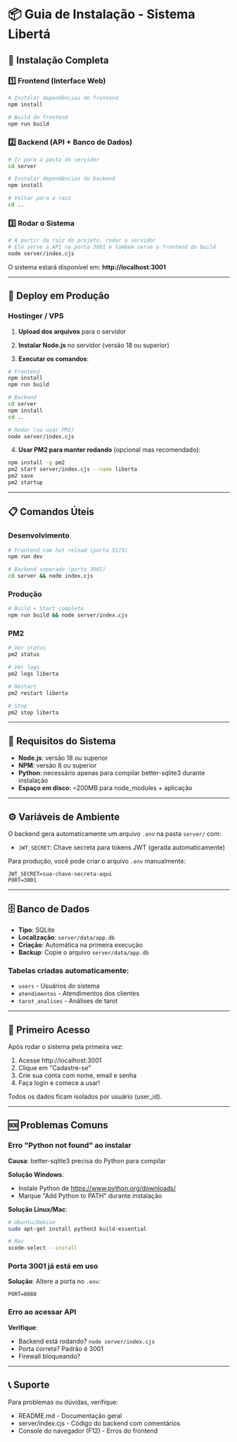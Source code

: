 # 📦 Guia de Instalação - Sistema Libertá

## 🎯 Instalação Completa

### 1️⃣ Frontend (Interface Web)

```bash
# Instalar dependências do frontend
npm install

# Build do frontend
npm run build
```

### 2️⃣ Backend (API + Banco de Dados)

```bash
# Ir para a pasta do servidor
cd server

# Instalar dependências do backend
npm install

# Voltar para a raiz
cd ..
```

### 3️⃣ Rodar o Sistema

```bash
# A partir da raiz do projeto, rodar o servidor
# Ele serve a API na porta 3001 e também serve o frontend do build
node server/index.cjs
```

O sistema estará disponível em: **http://localhost:3001**

---

## 🚀 Deploy em Produção

### Hostinger / VPS

1. **Upload dos arquivos** para o servidor

2. **Instalar Node.js** no servidor (versão 18 ou superior)

3. **Executar os comandos**:
```bash
# Frontend
npm install
npm run build

# Backend
cd server
npm install
cd ..

# Rodar (ou usar PM2)
node server/index.cjs
```

4. **Usar PM2 para manter rodando** (opcional mas recomendado):
```bash
npm install -g pm2
pm2 start server/index.cjs --name liberta
pm2 save
pm2 startup
```

---

## 📋 Comandos Úteis

### Desenvolvimento
```bash
# Frontend com hot reload (porta 5173)
npm run dev

# Backend separado (porta 3001)
cd server && node index.cjs
```

### Produção
```bash
# Build + Start completo
npm run build && node server/index.cjs
```

### PM2
```bash
# Ver status
pm2 status

# Ver logs
pm2 logs liberta

# Restart
pm2 restart liberta

# Stop
pm2 stop liberta
```

---

## 🔧 Requisitos do Sistema

- **Node.js**: versão 18 ou superior
- **NPM**: versão 8 ou superior
- **Python**: necessário apenas para compilar better-sqlite3 durante instalação
- **Espaço em disco**: ~200MB para node_modules + aplicação

---

## ⚙️ Variáveis de Ambiente

O backend gera automaticamente um arquivo `.env` na pasta `server/` com:
- `JWT_SECRET`: Chave secreta para tokens JWT (gerada automaticamente)

Para produção, você pode criar o arquivo `.env` manualmente:
```env
JWT_SECRET=sua-chave-secreta-aqui
PORT=3001
```

---

## 🗄️ Banco de Dados

- **Tipo**: SQLite
- **Localização**: `server/data/app.db`
- **Criação**: Automática na primeira execução
- **Backup**: Copie o arquivo `server/data/app.db`

### Tabelas criadas automaticamente:
- `users` - Usuários do sistema
- `atendimentos` - Atendimentos dos clientes
- `tarot_analises` - Análises de tarot

---

## 🔐 Primeiro Acesso

Após rodar o sistema pela primeira vez:
1. Acesse http://localhost:3001
2. Clique em "Cadastre-se"
3. Crie sua conta com nome, email e senha
4. Faça login e comece a usar!

Todos os dados ficam isolados por usuário (user_id).

---

## 🆘 Problemas Comuns

### Erro "Python not found" ao instalar
**Causa**: better-sqlite3 precisa do Python para compilar

**Solução Windows**:
- Instale Python de https://www.python.org/downloads/
- Marque "Add Python to PATH" durante instalação

**Solução Linux/Mac**:
```bash
# Ubuntu/Debian
sudo apt-get install python3 build-essential

# Mac
xcode-select --install
```

### Porta 3001 já está em uso
**Solução**: Altere a porta no `.env`:
```env
PORT=8080
```

### Erro ao acessar API
**Verifique**:
- Backend está rodando? `node server/index.cjs`
- Porta correta? Padrão é 3001
- Firewall bloqueando?

---

## 📞 Suporte

Para problemas ou dúvidas, verifique:
- README.md - Documentação geral
- server/index.cjs - Código do backend com comentários
- Console do navegador (F12) - Erros do frontend
